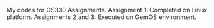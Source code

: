 My codes for CS330 Assignments.
Assignment 1: Completed on Linux platform.
Assignments 2 and 3: Executed on GemOS environment.
